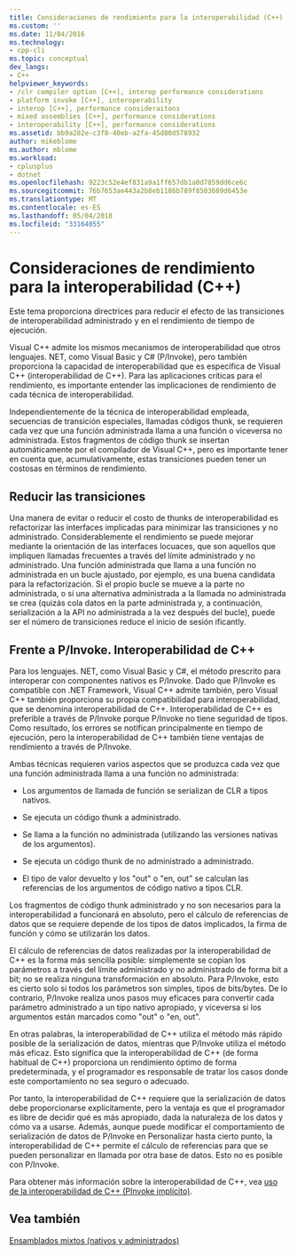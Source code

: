 ```yaml
---
title: Consideraciones de rendimiento para la interoperabilidad (C++) | Documentos de Microsoft
ms.custom: ''
ms.date: 11/04/2016
ms.technology:
- cpp-cli
ms.topic: conceptual
dev_langs:
- C++
helpviewer_keywords:
- /clr compiler option [C++], interop performance considerations
- platform invoke [C++], interoperability
- interop [C++], performance consideraitons
- mixed assemblies [C++], performance considerations
- interoperability [C++], performance considerations
ms.assetid: bb9a282e-c3f8-40eb-a2fa-45d80d578932
author: mikeblome
ms.author: mblome
ms.workload:
- cplusplus
- dotnet
ms.openlocfilehash: 9223c52e4ef831a9a1ff657db1a0d7859dd6ce6c
ms.sourcegitcommit: 76b7653ae443a2b8eb1186b789f8503609d6453e
ms.translationtype: MT
ms.contentlocale: es-ES
ms.lasthandoff: 05/04/2018
ms.locfileid: "33164055"
---
```

# <a name="performance-considerations-for-interop-c"></a>Consideraciones de rendimiento para la interoperabilidad (C++)
Este tema proporciona directrices para reducir el efecto de las transiciones de interoperabilidad administrado y en el rendimiento de tiempo de ejecución.  
  
 Visual C++ admite los mismos mecanismos de interoperabilidad que otros lenguajes. NET, como Visual Basic y C# (P/Invoke), pero también proporciona la capacidad de interoperabilidad que es específica de Visual C++ (interoperabilidad de C++). Para las aplicaciones críticas para el rendimiento, es importante entender las implicaciones de rendimiento de cada técnica de interoperabilidad.  
  
 Independientemente de la técnica de interoperabilidad empleada, secuencias de transición especiales, llamadas códigos thunk, se requieren cada vez que una función administrada llama a una función o viceversa no administrada. Estos fragmentos de código thunk se insertan automáticamente por el compilador de Visual C++, pero es importante tener en cuenta que, acumulativamente, estas transiciones pueden tener un costosas en términos de rendimiento.  
  
## <a name="reducing-transitions"></a>Reducir las transiciones  
 Una manera de evitar o reducir el costo de thunks de interoperabilidad es refactorizar las interfaces implicadas para minimizar las transiciones y no administrado. Considerablemente el rendimiento se puede mejorar mediante la orientación de las interfaces locuaces, que son aquellos que impliquen llamadas frecuentes a través del límite administrado y no administrado. Una función administrada que llama a una función no administrada en un bucle ajustado, por ejemplo, es una buena candidata para la refactorización. Si el propio bucle se mueve a la parte no administrada, o si una alternativa administrada a la llamada no administrada se crea (quizás cola datos en la parte administrada y, a continuación, serialización a la API no administrada a la vez después del bucle), puede ser el número de transiciones reduce el inicio de sesión ificantly.  
  
## <a name="pinvoke-vs-c-interop"></a>Frente a P/Invoke. Interoperabilidad de C++  
 Para los lenguajes. NET, como Visual Basic y C#, el método prescrito para interoperar con componentes nativos es P/Invoke. Dado que P/Invoke es compatible con .NET Framework, Visual C++ admite también, pero Visual C++ también proporciona su propia compatibilidad para interoperabilidad, que se denomina interoperabilidad de C++. Interoperabilidad de C++ es preferible a través de P/Invoke porque P/Invoke no tiene seguridad de tipos. Como resultado, los errores se notifican principalmente en tiempo de ejecución, pero la interoperabilidad de C++ también tiene ventajas de rendimiento a través de P/Invoke.  
  
 Ambas técnicas requieren varios aspectos que se produzca cada vez que una función administrada llama a una función no administrada:  
  
-   Los argumentos de llamada de función se serializan de CLR a tipos nativos.  
  
-   Se ejecuta un código thunk a administrado.  
  
-   Se llama a la función no administrada (utilizando las versiones nativas de los argumentos).  
  
-   Se ejecuta un código thunk de no administrado a administrado.  
  
-   El tipo de valor devuelto y los "out" o "en, out" se calculan las referencias de los argumentos de código nativo a tipos CLR.  
  
 Los fragmentos de código thunk administrado y no son necesarios para la interoperabilidad a funcionará en absoluto, pero el cálculo de referencias de datos que se requiere depende de los tipos de datos implicados, la firma de función y cómo se utilizarán los datos.  
  
 El cálculo de referencias de datos realizadas por la interoperabilidad de C++ es la forma más sencilla posible: simplemente se copian los parámetros a través del límite administrado y no administrado de forma bit a bit; no se realiza ninguna transformación en absoluto. Para P/Invoke, esto es cierto solo si todos los parámetros son simples, tipos de bits/bytes. De lo contrario, P/Invoke realiza unos pasos muy eficaces para convertir cada parámetro administrado a un tipo nativo apropiado, y viceversa si los argumentos están marcados como "out" o "en, out".  
  
 En otras palabras, la interoperabilidad de C++ utiliza el método más rápido posible de la serialización de datos, mientras que P/Invoke utiliza el método más eficaz. Esto significa que la interoperabilidad de C++ (de forma habitual de C++) proporciona un rendimiento óptimo de forma predeterminada, y el programador es responsable de tratar los casos donde este comportamiento no sea seguro o adecuado.  
  
 Por tanto, la interoperabilidad de C++ requiere que la serialización de datos debe proporcionarse explícitamente, pero la ventaja es que el programador es libre de decidir qué es más apropiado, dada la naturaleza de los datos y cómo va a usarse. Además, aunque puede modificar el comportamiento de serialización de datos de P/Invoke en Personalizar hasta cierto punto, la interoperabilidad de C++ permite el cálculo de referencias para que se pueden personalizar en llamada por otra base de datos. Esto no es posible con P/Invoke.  
  
 Para obtener más información sobre la interoperabilidad de C++, vea [uso de la interoperabilidad de C++ (PInvoke implícito)](../dotnet/using-cpp-interop-implicit-pinvoke.md).  
  
## <a name="see-also"></a>Vea también  
 [Ensamblados mixtos (nativos y administrados)](../dotnet/mixed-native-and-managed-assemblies.md)